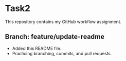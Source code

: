 # Task2
This repository contains my GitHub workflow assignment.

## Branch: feature/update-readme
- Added this README file.
- Practicing branching, commits, and pull requests.
